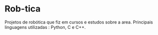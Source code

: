 # Rob-tica
Projetos de robótica que fiz em cursos e estudos sobre a area. Principais linguagens utilizadas : Python, C e C++.
